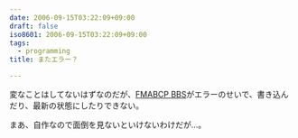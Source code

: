 ```yaml
---
date: 2006-09-15T03:22:09+09:00
draft: false
iso8601: 2006-09-15T03:22:09+09:00
tags:
  - programming
title: またエラー？

---
```


変なことはしてないはずなのだが、[FMABCP BBS](http://fmabcp.s232.xrea.com/bbs.html)がエラーのせいで、書き込んだり、最新の状態にしたりできない。

まあ、自作なので面倒を見ないといけないわけだが…。
